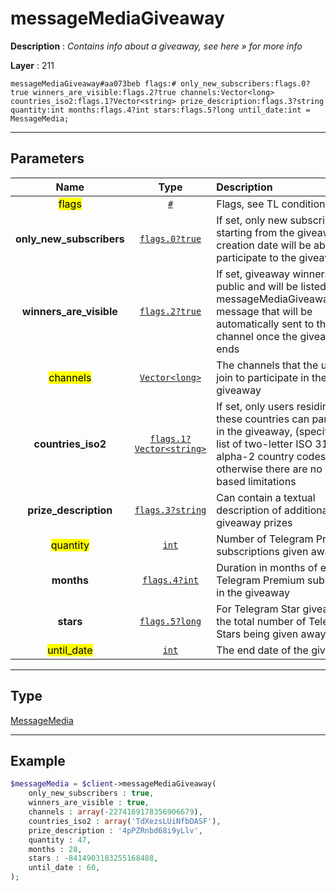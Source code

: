 # messageMediaGiveaway

**Description** : *Contains info about a giveaway, see here » for more info*

**Layer** : 211

```tl
messageMediaGiveaway#aa073beb flags:# only_new_subscribers:flags.0?true winners_are_visible:flags.2?true channels:Vector<long> countries_iso2:flags.1?Vector<string> prize_description:flags.3?string quantity:int months:flags.4?int stars:flags.5?long until_date:int = MessageMedia;
```

---

## Parameters

| Name | Type | Description |
| :---: | :---: | :--- |
| <mark>flags</mark> | [`#`](type/#) | Flags, see TL conditional fields |
| **only_new_subscribers** | [`flags.0?true`](type/true) | If set, only new subscribers starting from the giveaway creation date will be able to participate to the giveaway |
| **winners_are_visible** | [`flags.2?true`](type/true) | If set, giveaway winners are public and will be listed in a messageMediaGiveawayResults message that will be automatically sent to the channel once the giveaway ends |
| <mark>channels</mark> | [`Vector<long>`](type/long) | The channels that the user must join to participate in the giveaway |
| **countries_iso2** | [`flags.1?Vector<string>`](type/string) | If set, only users residing in these countries can participate in the giveaway, (specified as a list of two-letter ISO 3166-1 alpha-2 country codes); otherwise there are no country-based limitations |
| **prize_description** | [`flags.3?string`](type/string) | Can contain a textual description of additional giveaway prizes |
| <mark>quantity</mark> | [`int`](type/int) | Number of Telegram Premium subscriptions given away |
| **months** | [`flags.4?int`](type/int) | Duration in months of each Telegram Premium subscription in the giveaway |
| **stars** | [`flags.5?long`](type/long) | For Telegram Star giveaways, the total number of Telegram Stars being given away |
| <mark>until_date</mark> | [`int`](type/int) | The end date of the giveaway |

---

## Type

[MessageMedia](type/MessageMedia)

---

## Example

```php
$messageMedia = $client->messageMediaGiveaway(
	only_new_subscribers : true,
	winners_are_visible : true,
	channels : array(-2274169178356906679),
	countries_iso2 : array('TdXezsLUiNfbDASF'),
	prize_description : '4pPZRnbd68i9yLlv',
	quantity : 47,
	months : 28,
	stars : -8414903183255168488,
	until_date : 60,
);
```